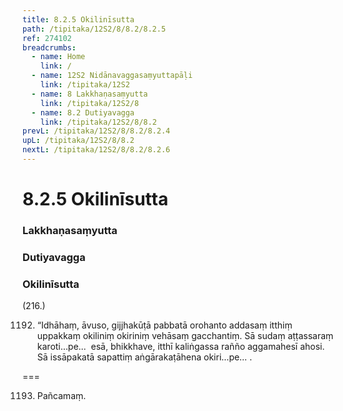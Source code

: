```yaml
---
title: 8.2.5 Okilinīsutta
path: /tipitaka/12S2/8/8.2/8.2.5
ref: 274102
breadcrumbs:
  - name: Home
    link: /
  - name: 12S2 Nidānavaggasaṃyuttapāḷi
    link: /tipitaka/12S2
  - name: 8 Lakkhaṇasaṃyutta
    link: /tipitaka/12S2/8
  - name: 8.2 Dutiyavagga
    link: /tipitaka/12S2/8/8.2
prevL: /tipitaka/12S2/8/8.2/8.2.4
upL: /tipitaka/12S2/8/8.2
nextL: /tipitaka/12S2/8/8.2/8.2.6
---
```


# 8.2.5 Okilinīsutta

### Lakkhaṇasaṃyutta

### Dutiyavagga

### Okilinīsutta

(216.)

1192. “Idhāhaṃ, āvuso, gijjhakūṭā pabbatā orohanto addasaṃ itthiṃ uppakkaṃ okiliniṃ okiriniṃ vehāsaṃ gacchantiṃ. Sā sudaṃ aṭṭassaraṃ karoti…pe…  esā, bhikkhave, itthī kaliṅgassa rañño aggamahesī ahosi. Sā issāpakatā sapattiṃ aṅgārakaṭāhena okiri…pe… .

===

1193. Pañcamaṃ.




